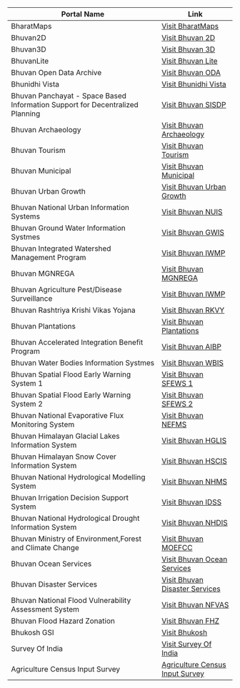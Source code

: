 | Portal Name | Link |
| --- | --- |
| BharatMaps | [Visit BharatMaps](https://bharatmaps.gov.in/map.html) |
| Bhuvan2D | [Visit Bhuvan 2D](https://bhuvan-app1.nrsc.gov.in/bhuvan2d2.0/) |
| Bhuvan3D | [Visit Bhuvan 3D](https://bhuvan-app1.nrsc.gov.in/globe/3d.php) |
| BhuvanLite | [Visit Bhuvan Lite](https://bhuvanlite.nrsc.gov.in/) |
| Bhuvan Open Data Archive | [Visit Bhuvan ODA](https://bhuvan-app3.nrsc.gov.in/data/download/index.php) |
| Bhunidhi Vista | [Visit Bhunidhi Vista](https://bhoonidhi.nrsc.gov.in/vista/index.html) |
| Bhuvan Panchayat - Space Based Information Support for Decentralized Planning | [Visit Bhuvan SISDP](https://bhuvanpanchayat.nrsc.gov.in/index.html) |
| Bhuvan Archaeology | [Visit Bhuvan Archaeology](https://bhuvan-app1.nrsc.gov.in/culture_monuments/) |
| Bhuvan Tourism | [Visit Bhuvan Tourism](https://bhuvan-app1.nrsc.gov.in/tourism/tourism.php) |
| Bhuvan Municipal | [Visit Bhuvan Municipal](https://bhuvan-app1.nrsc.gov.in/municipal/municipal.php) |
| Bhuvan Urban Growth | [Visit Bhuvan Urban Growth](https://bhuvan-app1.nrsc.gov.in/urbangrowth/urbangrowth.php) |
| Bhuvan National Urban Information Systems | [Visit Bhuvan NUIS](https://bhuvan-app1.nrsc.gov.in/thematic/thematic/index.php?theme=nuis) |
| Bhuvan Ground Water Information Systmes | [Visit Bhuvan GWIS](https://bhuvan-app1.nrsc.gov.in/gwis/gwis.php) |
| Bhuvan Integrated Watershed Management Program | [Visit Bhuvan IWMP](https://bhuvan-app1.nrsc.gov.in/iwmp/) |
| Bhuvan MGNREGA | [Visit Bhuvan MGNREGA](https://bhuvan-app2.nrsc.gov.in/mgnrega/mgnrega_phase2.php) |
| Bhuvan Agriculture Pest/Disease Surveillance | [Visit Bhuvan IWMP](https://bhuvan-app1.nrsc.gov.in/pest/pest.php) |
| Bhuvan Rashtriya Krishi Vikas Yojana | [Visit Bhuvan RKVY](https://bhuvan-app1.nrsc.gov.in/rkvy/rkvy.php?type=citizen) |
| Bhuvan Plantations | [Visit Bhuvan Plantations](https://bhuvan-app1.nrsc.gov.in/plantation/plantation.php) |
| Bhuvan Accelerated Integration Benefit Program | [Visit Bhuvan AIBP](https://bhuvan-app1.nrsc.gov.in/aibp/aibp.php) |
| Bhuvan Water Bodies Information Systmes | [Visit Bhuvan WBIS](https://bhuvan-wbis.nrsc.gov.in/) |
| Bhuvan Spatial Flood Early Warning System 1 | [Visit Bhuvan SFEWS 1](https://bhuvan.nrsc.gov.in/nhp/webgis-flood/map) |
| Bhuvan Spatial Flood Early Warning System 2 | [Visit Bhuvan SFEWS 2](https://bhuvan-app1.nrsc.gov.in/fews/) |
| Bhuvan National Evaporative Flux Monitoring System | [Visit Bhuvan NEFMS](https://bhuvan.nrsc.gov.in/nhp/webgis-et/map) |
| Bhuvan Himalayan Glacial Lakes Information System | [Visit Bhuvan HGLIS](https://bhuvan.nrsc.gov.in/nhp/webgis-glacials/map) |
| Bhuvan Himalayan Snow Cover Information System | [Visit Bhuvan HSCIS](https://bhuvan.nrsc.gov.in/nhp/webgis-snow/map) |
| Bhuvan National Hydrological Modelling System | [Visit Bhuvan NHMS](https://bhuvan.nrsc.gov.in/nhp/webgis-vic/map) |
| Bhuvan Irrigation Decision Support System | [Visit Bhuvan IDSS](https://bhuvan.nrsc.gov.in/nhp/webgis-irrigation/map) |
| Bhuvan National Hydrological Drought Information System | [Visit Bhuvan NHDIS](https://bhuvan.nrsc.gov.in/nhp/webgis-drought/map) |
| Bhuvan Ministry of Environment,Forest and Climate Change | [Visit Bhuvan MOEFCC](https://bhuvan-app1.nrsc.gov.in/moef/) |
| Bhuvan Ocean Services | [Visit Bhuvan Ocean Services](https://bhuvan-app1.nrsc.gov.in/bhuvan2d/bhuvan/bhuvan2d.php?toolid=ocean) |
| Bhuvan Disaster Services | [Visit Bhuvan Disaster Services](https://bhuvan-app1.nrsc.gov.in/disaster/disaster.php?) |
| Bhuvan National Flood Vulnerability Assessment System | [Visit Bhuvan NFVAS](https://bhuvan-app1.nrsc.gov.in/nfvas/) |
| Bhuvan Flood Hazard Zonation | [Visit Bhuvan FHZ](https://bhuvan-app1.nrsc.gov.in/disaster/disaster.php?id=flood_hz) |
| Bhukosh GSI | [Visit Bhukosh](https://bhukosh.gsi.gov.in/Bhukosh/MapViewer.aspx) |
| Survey Of India | [Visit Survey Of India](https://indiamaps.gov.in/admin) |
| Agriculture Census Input Survey | [Agriculture Census Input Survey](https://inputsurvey.da.gov.in/) |
